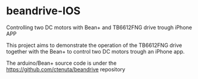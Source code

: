 # beandrive-IOS
Controlling two DC motors with Bean+ and TB6612FNG drive trough iPhone APP


This project aims to demonstrate the operation of the TB6612FNG drive together 
with the Bean+ to control two DC motors trough an iPhone app.

The arduino/Bean+ source code is under the https://github.com/ctenuta/beandrive repository
